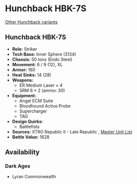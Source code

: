 # Hunchback HBK-7S 

[Other Hunchback variants](../hunchback.md) 

## Hunchback HBK-7S 

- **Role:** Striker 
- **Tech Base:** Inner Sphere (3134) 
- **Chassis:** 50 tons (Endo Steel) 
- **Movement:** 6 / 9 (12), XL 
- **Armor:** 160 
- **Heat Sinks:** 14 (28) 
- **Weapons:** 
  - ER Medium Laser × 4 
  - SRM 6 × 2 (ammo: 30) 
- **Equipment:** 
  - Angel ECM Suite 
  - Bloodhound Active Probe 
  - Supercharger 
  - TAG 
- **Design Quirks:** 
  - Battlefists 
- **Sources:** XTRO Republic II - Late Republic , [Master Unit List](http://masterunitlist.info/Unit/Details/7346/hunchback-hbk-7s) 
- **Battle Value:** 1628 

## Availability 

### Dark Ages 

- Lyran Commonwealth 

